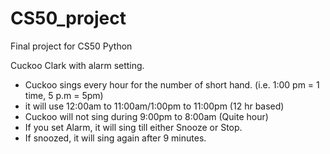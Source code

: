 # CS50_project
Final project for CS50 Python

Cuckoo Clark with alarm setting.
- Cuckoo sings every hour for the number of short hand. (i.e. 1:00 pm = 1 time, 5 p.m = 5pm)
- it will use 12:00am to 11:00am/1:00pm to 11:00pm (12 hr based)
- Cuckoo will not sing during 9:00pm to 8:00am (Quite hour)
- If you set Alarm, it will sing till either Snooze or Stop.
- If snoozed, it will sing again after 9 minutes.


